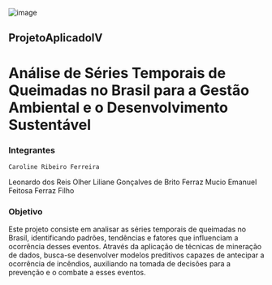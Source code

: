 ![image](https://github.com/OtavioBer/ProjetoAplicadoII/assets/127904923/36cfabec-6a64-456c-9fb8-31fd9e58a7ed)


## ProjetoAplicadoIV
# Análise de Séries Temporais de Queimadas no Brasil para a Gestão Ambiental e o Desenvolvimento Sustentável

### Integrantes
	Caroline Ribeiro Ferreira 
  Leonardo dos Reis Olher
	Liliane Gonçalves de Brito Ferraz 
	Mucio Emanuel Feitosa Ferraz Filho


  ### Objetivo

Este projeto consiste em analisar as séries temporais de queimadas no Brasil, identificando padrões, tendências e fatores que influenciam a ocorrência desses eventos.
Através da aplicação de técnicas de mineração de dados, busca-se desenvolver modelos preditivos capazes de antecipar a ocorrência de incêndios,
auxiliando na tomada de decisões para a prevenção e o combate a esses eventos.
